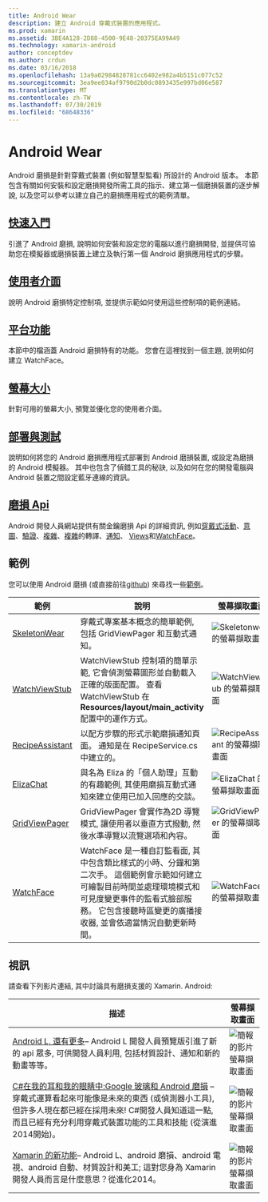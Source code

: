 ```yaml
---
title: Android Wear
description: 建立 Android 穿戴式裝置的應用程式。
ms.prod: xamarin
ms.assetid: 3BE4A128-2D88-4500-9E48-20375EA99A49
ms.technology: xamarin-android
author: conceptdev
ms.author: crdun
ms.date: 03/16/2018
ms.openlocfilehash: 13a9a02984828781cc6402e982a4b5151c077c52
ms.sourcegitcommit: 3ea9ee034af9790d2b0dc0893435e997bd06e587
ms.translationtype: MT
ms.contentlocale: zh-TW
ms.lasthandoff: 07/30/2019
ms.locfileid: "68648336"
---
```

# <a name="android-wear"></a>Android Wear

Android 磨損是針對穿戴式裝置 (例如智慧型監看) 所設計的 Android 版本。 本節包含有關如何安裝和設定磨損開發所需工具的指示、建立第一個磨損裝置的逐步解說, 以及您可以參考以建立自己的磨損應用程式的範例清單。

## <a name="getting-startedandroidwearget-startedindexmd"></a>[快速入門](~/android/wear/get-started/index.md)

引進了 Android 磨損, 說明如何安裝和設定您的電腦以進行磨損開發, 並提供可協助您在模擬器或磨損裝置上建立及執行第一個 Android 磨損應用程式的步驟。

## <a name="user-interfaceandroidwearuser-interfaceindexmd"></a>[使用者介面](~/android/wear/user-interface/index.md)

說明 Android 磨損特定控制項, 並提供示範如何使用這些控制項的範例連結。

## <a name="platform-featuresandroidwearplatformindexmd"></a>[平台功能](~/android/wear/platform/index.md)

本節中的檔涵蓋 Android 磨損特有的功能。 您會在這裡找到一個主題, 說明如何建立 WatchFace。

## <a name="screen-sizesandroidwearscreen-sizesmd"></a>[螢幕大小](~/android/wear/screen-sizes.md)

針對可用的螢幕大小, 預覽並優化您的使用者介面。

## <a name="deployment--testingandroidweardeploy-testindexmd"></a>[部署與測試](~/android/wear/deploy-test/index.md)

說明如何將您的 Android 磨損應用程式部署到 Android 磨損裝置, 或設定為磨損的 Android 模擬器。 其中也包含了偵錯工具的秘訣, 以及如何在您的開發電腦與 Android 裝置之間設定藍牙連線的資訊。

## <a name="wear-apishttpsdeveloperandroidcomreferenceandroidsupportwearable"></a>[磨損 Api](https://developer.android.com/reference/android/support/wearable)

Android 開發人員網站提供有關金鑰磨損 Api 的詳細資訊, 例如[穿戴式活動](https://developer.android.com/reference/android/support/wearable/activity/package-summary.html)、[意圖](https://developer.android.com/reference/com/google/android/wearable/intent/package-summary.html)、[驗證](https://developer.android.com/reference/android/support/wearable/authentication/package-summary.html)、[複雜](https://developer.android.com/reference/android/support/wearable/complications/package-summary.html)、[複雜](https://developer.android.com/reference/android/support/wearable/complications/rendering/package-summary.html)的轉譯、[通知](https://developer.android.com/reference/android/support/wearable/notifications/package-summary.html)、 [Views](https://developer.android.com/reference/android/support/wearable/view/package-summary.html)和[WatchFace](https://developer.android.com/reference/android/support/wearable/watchface/package-summary.html)。



## <a name="samples"></a>範例

您可以使用 Android 磨損 (或直接前往[github](https://github.com/xamarin/monodroid-samples/tree/master/wear)) 來尋找一些[範例](https://docs.microsoft.com/samples/browse/?products=xamarin&term=Xamarin.Android+wear)。

|範例|說明|螢幕擷取畫面|
|--- |--- |--- |
|[SkeletonWear](https://docs.microsoft.com/samples/xamarin/monodroid-samples/wear-skeletonwear)|穿戴式專案基本概念的簡單範例, 包括 GridViewPager 和互動式通知。|![Skeletonwear 的螢幕擷取畫面](images/skeleton.png)|
|[WatchViewStub](https://docs.microsoft.com/samples/xamarin/monodroid-samples/wear-watchviewstub)|WatchViewStub 控制項的簡單示範, 它會偵測螢幕圖形並自動載入正確的版面配置。 查看 WatchViewStub 在**Resources/layout/main_activity**配置中的運作方式。|![WatchViewStub 的螢幕擷取畫面](images/watchview.png)|
|[RecipeAssistant](https://docs.microsoft.com/samples/xamarin/monodroid-samples/wear-recipeassistant)|以配方步驟的形式示範磨損通知頁面。 通知是在 RecipeService.cs 中建立的。|![RecipeAssistant 的螢幕擷取畫面](images/recipeassist.png)|
|[ElizaChat](https://docs.microsoft.com/samples/xamarin/monodroid-samples/wear-elizachat)|與名為 Eliza 的「個人助理」互動的有趣範例, 其使用磨損互動式通知來建立使用已加入回應的交談。|![ElizaChat 的螢幕擷取畫面](images/eliza.png)|
|[GridViewPager](https://docs.microsoft.com/samples/xamarin/monodroid-samples/wear-gridviewpager)|GridViewPager 會實作為2D 導覽模式, 讓使用者以垂直方式撥動, 然後水準導覽以流覽選項和內容。|![GridViewPager 的螢幕擷取畫面](images/gridviewpager.png)|
|[WatchFace](https://docs.microsoft.com/samples/xamarin/monodroid-samples/wear-watchface)|WatchFace 是一種自訂監看面, 其中包含類比樣式的小時、分鐘和第二次手。 這個範例會示範如何建立可繪製目前時間並處理環境模式和可見度變更事件的監看式臉部服務。 它包含接聽時區變更的廣播接收器, 並會依適當情況自動更新時間。|![WatchFace 的螢幕擷取畫面](images/gridviewpager.png)|


## <a name="videos"></a>視訊

請查看下列影片連結, 其中討論具有磨損支援的 Xamarin. Android:

|描述|螢幕擷取畫面|
|--- |--- |
|[Android L, 還有更多](https://blog.xamarin.com/webinar-recording-android-l-and-so-much-more/)&ndash; Android L 開發人員預覽版引進了新的 api 眾多, 可供開發人員利用, 包括材質設計、通知和新的動畫等等。|![簡報的影片螢幕擷取畫面](images/video-android-l.png)|
|[C#在我的耳和我的眼睛中:Google 玻璃和 Android 磨損](https://www.youtube.com/watch?v=80H8tXByZQc) &ndash;穿戴式運算看起來可能像是未來的東西 (或偵測器小工具), 但許多人現在都已經在採用未來! C#開發人員知道這一點, 而且已經有充分利用穿戴式裝置功能的工具和技能 (從演進2014開始)。|![簡報的影片螢幕擷取畫面](images/video-eyes-ears.png)|
|[Xamarin 的新功能](https://www.youtube.com/watch?v=Gpqc2XZIQfU)&ndash; Android L、android 磨損、android 電視、android 自動、材質設計和美工; 這對您身為 Xamarin 開發人員而言是什麼意思？從進化2014。|![簡報的影片螢幕擷取畫面](Images/video-whats-new.png)|


<!--

March 18
https://blog.xamarin.com/android-wear/

August 14
https://blog.xamarin.com/android-l-developer-preview-android-wear-support/

August 27
https://blog.xamarin.com/tips-for-your-first-android-wear-app/

Watch Face
https://github.com/Redth/Xamarin.Wear.WatchFace
-->
